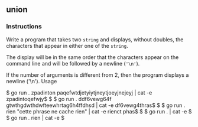 ## union

### Instructions

Write a program that takes two `string` and displays, without doubles, the characters that appear in either one of the `string`.

The display will be in the same order that the characters appear on the command line and will be followed by a newline (`'\n'`).

If the number of arguments is different from 2, then the program displays a newline ('\n').
Usage

$ go run . zpadinton paqefwtdjetyiytjneytjoeyjnejeyj | cat -e
zpadintoqefwjy$
$
$ go run . ddf6vewg64f gtwthgdwthdwfteewhrtag6h4ffdhsd | cat -e
df6vewg4thras$
$
$ go run . rien "cette phrase ne cache rien" | cat -e
rienct phas$
$
$ go run . | cat -e
$
$ go run . rien | cat -e
$
